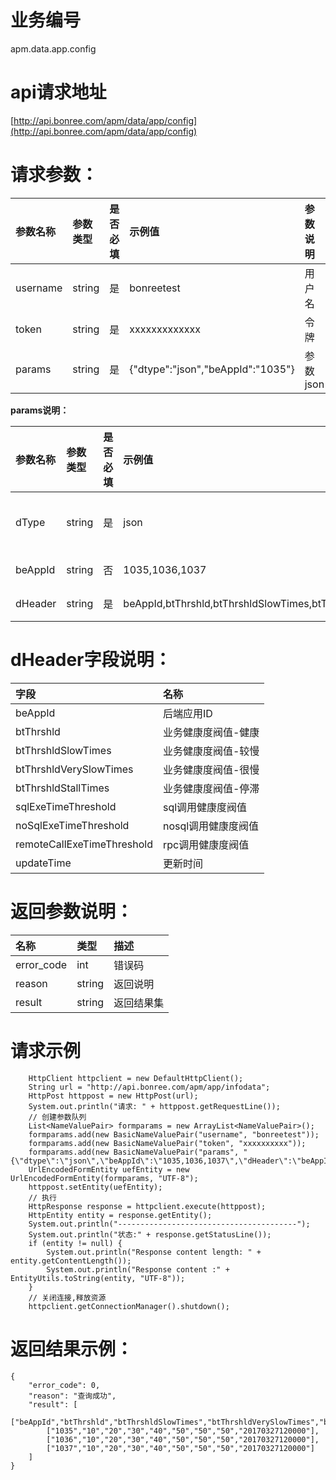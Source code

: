# 业务编号

apm.data.app.config

# api请求地址

[http://api.bonree.com/apm/data/app/config](http://api.bonree.com/apm/data/app/config)

# 请求参数：

| 参数名称 | 参数类型 | 是否必填 | 示例值 | 参数说明 |
| :--- | :--- | :--- | :--- | :--- |
| username | string | 是 | bonreetest | 用户名 |
| token | string | 是 | xxxxxxxxxxxxx | 令牌 |
| params | string | 是 | {"dtype":"json","beAppId":"1035"} | 参数json |

**params说明：**

| 参数名称 | 参数类型 | 是否必填 | 示例值 | 参数说明 |
| :--- | :--- | :--- | :--- | :--- |
| dType | string | 是 | json | 数据类型\(csv、json\) |
| beAppId | string | 否 | 1035,1036,1037 | 后端应用ID |
| dHeader | string | 是 | beAppId,btThrshld,btThrshldSlowTimes,btThrshldVerySlowTimes,btThrshldStallTimes,sqlExeTimeThreshold,noSqlExeTimeThreshold,remoteCallExeTimeThreshold,updateTime | 指标数据项 |

# dHeader字段说明：

| 字段 | 名称 |
| :--- | :--- |
| beAppId | 后端应用ID |
| btThrshld | 业务健康度阀值-健康 |
| btThrshldSlowTimes | 业务健康度阀值-较慢 |
| btThrshldVerySlowTimes | 业务健康度阀值-很慢 |
| btThrshldStallTimes | 业务健康度阀值-停滞 |
| sqlExeTimeThreshold | sql调用健康度阀值 |
| noSqlExeTimeThreshold | nosql调用健康度阀值 |
| remoteCallExeTimeThreshold | rpc调用健康度阀值 |
| updateTime | 更新时间 |

# 返回参数说明：

| 名称 | 类型 | 描述 |
| :--- | :--- | :--- |
| error\_code | int | 错误码 |
| reason | string | 返回说明 |
| result | string | 返回结果集 |

# 请求示例

```
    HttpClient httpclient = new DefaultHttpClient();
    String url = "http://api.bonree.com/apm/app/infodata";
    HttpPost httppost = new HttpPost(url);
    System.out.println("请求: " + httppost.getRequestLine());
    // 创建参数队列
    List<NameValuePair> formparams = new ArrayList<NameValuePair>();
    formparams.add(new BasicNameValuePair("username", "bonreetest"));
    formparams.add(new BasicNameValuePair("token", "xxxxxxxxxx"));
    formparams.add(new BasicNameValuePair("params", "{\"dtype\":\"json\",\"beAppId\":\"1035,1036,1037\",\"dHeader\":\"beAppId,btThrshld,btThrshldSlowTimes,btThrshldVerySlowTimes,btThrshldStallTimes,sqlExeTimeThreshold,noSqlExeTimeThreshold,remoteCallExeTimeThreshold,updateTime\"}"));
    UrlEncodedFormEntity uefEntity = new UrlEncodedFormEntity(formparams, "UTF-8");
    httppost.setEntity(uefEntity);
    // 执行
    HttpResponse response = httpclient.execute(httppost);
    HttpEntity entity = response.getEntity();
    System.out.println("----------------------------------------");
    System.out.println("状态:" + response.getStatusLine());
    if (entity != null) {
        System.out.println("Response content length: " + entity.getContentLength());
        System.out.println("Response content :" + EntityUtils.toString(entity, "UTF-8"));
    }
    // 关闭连接,释放资源
    httpclient.getConnectionManager().shutdown();
```

# 返回结果示例：

```
{
    "error_code": 0,
    "reason": "查询成功",
    "result": [
        ["beAppId","btThrshld","btThrshldSlowTimes","btThrshldVerySlowTimes","btThrshldStallTimes","sqlExeTimeThreshold","noSqlExeTimeThreshold","remoteCallExeTimeThreshold","updateTime"],
        ["1035","10","20","30","40","50","50","50","20170327120000"],
        ["1036","10","20","30","40","50","50","50","20170327120000"],
        ["1037","10","20","30","40","50","50","50","20170327120000"]
    ]
}
```



